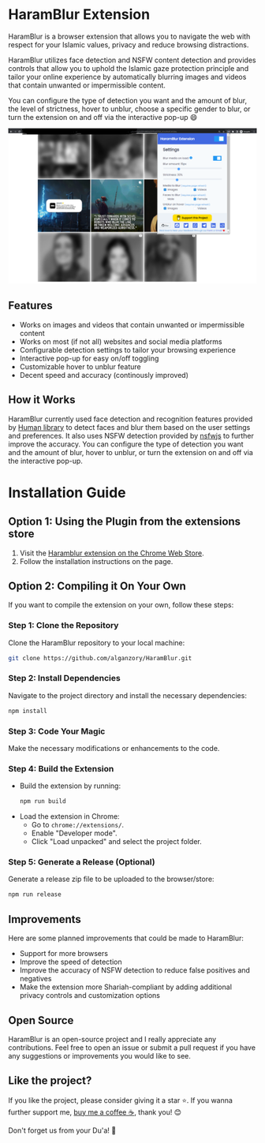 # HaramBlur Extension

HaramBlur is a browser extension that allows you to navigate the web with respect for your Islamic values, privacy and reduce browsing distractions.

HaramBlur utilizes face detection and NSFW content detection and provides controls that allow you to uphold the Islamic gaze protection principle and tailor your online experience by automatically blurring images and videos that contain unwanted or impermissible content.

You can configure the type of detection you want and the amount of blur, the level of strictness, hover to unblur, choose a specific gender to blur, or turn the extension on and off via the interactive pop-up 😄

![HaramBlur Demo](demos/demo1.png)

## Features

- Works on images and videos that contain unwanted or impermissible content
- Works on most (if not all) websites and social media platforms
- Configurable detection settings to tailor your browsing experience
- Interactive pop-up for easy on/off toggling
- Customizable hover to unblur feature
- Decent speed and accuracy (continously improved)

## How it Works

HaramBlur currently used face detection and recognition features provided by [Human library](https://github.com/vladmandic/human) to detect faces and blur them based on the user settings and preferences. It also uses NSFW detection provided by [nsfwjs](https://github.com/infinitered/nsfwjs/) to further improve the accuracy. You can configure the type of detection you want and the amount of blur, hover to unblur, or turn the extension on and off via the interactive pop-up.

# Installation Guide

## Option 1: Using the Plugin from the extensions store

1. Visit the [Haramblur extension on the Chrome Web Store](https://chrome.google.com/webstore/detail/haramblur/pbcoegikffnadpahojjhgdladmmddeji).
2. Follow the installation instructions on the page.

## Option 2: Compiling it On Your Own

If you want to compile the extension on your own, follow these steps:

### Step 1: Clone the Repository

Clone the HaramBlur repository to your local machine:

```bash
git clone https://github.com/alganzory/HaramBlur.git
```

### Step 2: Install Dependencies

Navigate to the project directory and install the necessary dependencies:

```bash
npm install
```

### Step 3: Code Your Magic

Make the necessary modifications or enhancements to the code.

### Step 4: Build the Extension

- Build the extension by running:
  ```bash
  npm run build
  ```
- Load the extension in Chrome:
  - Go to `chrome://extensions/`.
  - Enable "Developer mode".
  - Click "Load unpacked" and select the project folder.

### Step 5: Generate a Release (Optional)

Generate a release zip file to be uploaded to the browser/store:

```bash
npm run release
```

## Improvements

Here are some planned improvements that could be made to HaramBlur:

- Support for more browsers
- Improve the speed of detection
- Improve the accuracy of NSFW detection to reduce false positives and negatives
- Make the extension more Shariah-compliant by adding additional privacy controls and customization options

## Open Source

HaramBlur is an open-source project and I really appreciate any contributions. Feel free to open an issue or submit a pull request if you have any suggestions or improvements you would like to see.

## Like the project?

If you like the project, please consider giving it a star ⭐️. If you wanna further support me, [buy me a coffee ☕️](https://www.buymeacoffee.com/alganzory), thank you! 😊

Don't forget us from your Du'a! 🤲
